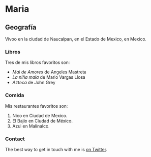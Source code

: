 # Maria

## Geografía


Vivoo en la ciudad de Naucalpan, en el Estado de Mexico, en Mexico.

### Libros

Tres de mis libros favoritos son:

- *Mal de Amores* de Angeles Mastreta
- *La niña mala* de Mario Vargas Llosa
- *Azteca* de John Grey

### Comida

Mis restaurantes favoritos son:

1. Nico en Ciudad de Mexico.
2. El Bajio en Ciudad de México.
3. Azul en Malinalco.

### Contact

The best way to get in touch with me is [on Twitter](https://twitter.com/millanme).







